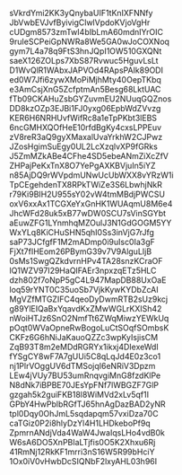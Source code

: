 sVkrdYmi2KK3yQnybaUIF1tKnIXFNNfy
JbVwbEVJvfByivigClwlVpdoKVjoVgHr
cUDgm8573zmTwI4bIbLmA60mdnIYrOIC
9ruIeSCPeiGpNWRa8We5GA0wJoCOXNoq
gym7L4a78q9FtS3hnJQpI1OW510GXQNt
saeX126ZOLps7XbS87Rvwuc5HguvLsLt
D1WvQlR1WAbxJAPVOd4RApsPAIk89ODI
ed0W7Jfi6zywXMoPiMjhMty40OepTKbq
e3AmCsjXnG5ZcfptmAn5Besg68LktUAC
fTb09CKAHuZsbGYZuvmEU2NUuqGQZnos
DD8kzOZp3EJBi1FJ0yxg06EpbWdZVvzg
KER6H6NRHUvfWifRc8a1eTpPKbt3lEBS
6ncGMHXQOfHeE10rfdBgKy4cxsLPPEuv
zV8reR3aQ9gyXMaxalUvaYrkhW2CJPwz
JZosHgimSuEgy0UL2LcXzqlvXP9fGRks
J5ZmMZkABe4CFhe4SD5ebeANmZiXcZfV
ZHPajPeKxTnX8O7YePgAXKBVjuIn5iYZ
n85AjDQ9rWVpdmUNwUcUbWXX8vYRzW1i
TpCEgehdenTX8RPkTWiZe3S6LbwhjNkR
r79Ki9BIH2U955sY02vW4tmMBdjPWCSU
oxV6xxAx1TCGXeYxGnHK1WUAqmU8M6e4
JhcWFd28uk5xB77wDW0SCU7sVinSGYbt
aEuwZFG1LYnmhqMZOulJ3N1GdGOGM5YY
WxYLq8KiCHuSHN5qhI0Ss3inVjG7rJfg
saP73JCfgfF1M2mADmp0i9uIsc0Ia3gF
FjXt7fIHEom26PBymG39v7V9AlguLIjB
0sMs1SwgQZkdvrnHPv4TA28snzKCraOF
lQ1WZV97I29HaQIFAEr3npxzqETz5HLC
dzh802f7oNpP5gC4L947MapDB88UxOaE
loq59rYNT0C35uoSb7VjkKywKYDbZcAI
MgVZfMTGZIFC4qeoDyDwmRTB2sUz9kcj
g89YlEIQaBxYqavdKxZMwWGLrKXISh42
nWoiHTJz6SnO2NmfTt6ZWqMiwzYEWkUq
pOqt0WVaOpneRwBogoLuCtSOqfSOmbsK
CKFz6G6hNiJaKauoQZZc3wpKyIsjisCM
ZqB93T8m2eMDdRGRYx1ikxj4DIexeWdI
fYSgCY8wF7A7gUUi5C8qLqJd4E0z3co1
nj1PlrVOggUV6dTMSojqI6eNRiV3Dpzm
LEw4jVUy7BU53umRnqvgiMnG8fzdKlPe
N8dNk7iBPBE70JEsYpFNf7lWBGZF7GlP
gzgah5k2guiFKB18l8WiMVd2xLv5qf1I
GPbY4HwPblbRGfTJ65hnAgDazBAD2yNR
tpl0Dqy0OhJmL5sqdapqm57vxiDza70C
caTGiz0P2i8hlyDzYl4H1LHDkeboPf9q
ZpmrnANdjVda4WaW4JwaIqsLHo4vdB0k
W6sA6DO5XnPBIaLTjfis0O5K2Xhxu6Rj
41RmNj12RkKF1mrri3nS16W5R99bHciY
1Ox0iV0vHwbDcSIQNbF2lxyAHL03h96I
